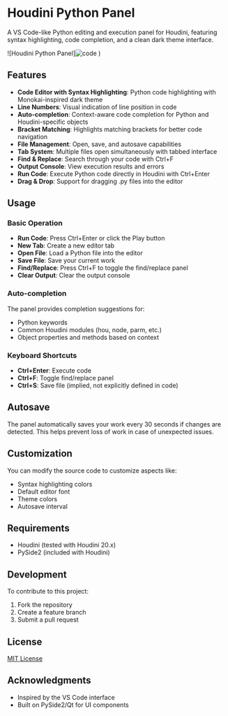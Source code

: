 # Houdini Python Panel

A VS Code-like Python editing and execution panel for Houdini, featuring syntax highlighting, code completion, and a clean dark theme interface.

![Houdini Python Panel]![code](https://github.com/user-attachments/assets/90b7f907-da37-4e7b-95d4-0e953a7b7323)
)




## Features

- **Code Editor with Syntax Highlighting**: Python code highlighting with Monokai-inspired dark theme
- **Line Numbers**: Visual indication of line position in code
- **Auto-completion**: Context-aware code completion for Python and Houdini-specific objects
- **Bracket Matching**: Highlights matching brackets for better code navigation
- **File Management**: Open, save, and autosave capabilities
- **Tab System**: Multiple files open simultaneously with tabbed interface
- **Find & Replace**: Search through your code with Ctrl+F
- **Output Console**: View execution results and errors
- **Run Code**: Execute Python code directly in Houdini with Ctrl+Enter
- **Drag & Drop**: Support for dragging .py files into the editor

## Usage

### Basic Operation

- **Run Code**: Press Ctrl+Enter or click the Play button
- **New Tab**: Create a new editor tab
- **Open File**: Load a Python file into the editor
- **Save File**: Save your current work
- **Find/Replace**: Press Ctrl+F to toggle the find/replace panel
- **Clear Output**: Clear the output console

### Auto-completion

The panel provides completion suggestions for:
- Python keywords
- Common Houdini modules (hou, node, parm, etc.)
- Object properties and methods based on context

### Keyboard Shortcuts

- **Ctrl+Enter**: Execute code
- **Ctrl+F**: Toggle find/replace panel
- **Ctrl+S**: Save file (implied, not explicitly defined in code)

## Autosave

The panel automatically saves your work every 30 seconds if changes are detected. This helps prevent loss of work in case of unexpected issues.

## Customization

You can modify the source code to customize aspects like:
- Syntax highlighting colors
- Default editor font
- Theme colors
- Autosave interval

## Requirements

- Houdini (tested with Houdini 20.x)
- PySide2 (included with Houdini)

## Development

To contribute to this project:

1. Fork the repository
2. Create a feature branch
3. Submit a pull request

## License

[MIT License](LICENSE)

## Acknowledgments

- Inspired by the VS Code interface
- Built on PySide2/Qt for UI components
